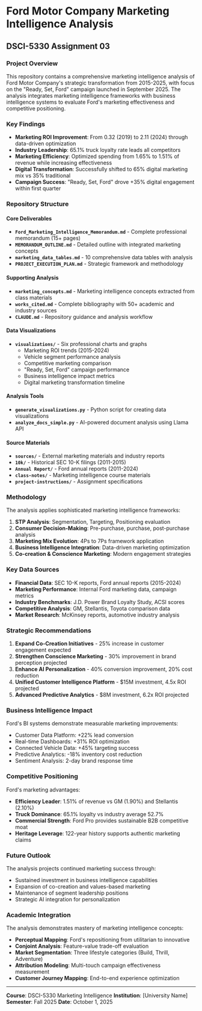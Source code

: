 # Ford Motor Company Marketing Intelligence Analysis
## DSCI-5330 Assignment 03

### Project Overview

This repository contains a comprehensive marketing intelligence analysis of Ford Motor Company's strategic transformation from 2015-2025, with focus on the "Ready, Set, Ford" campaign launched in September 2025. The analysis integrates marketing intelligence frameworks with business intelligence systems to evaluate Ford's marketing effectiveness and competitive positioning.

### Key Findings

- **Marketing ROI Improvement**: From 0.32 (2019) to 2.11 (2024) through data-driven optimization
- **Industry Leadership**: 65.1% truck loyalty rate leads all competitors
- **Marketing Efficiency**: Optimized spending from 1.65% to 1.51% of revenue while increasing effectiveness
- **Digital Transformation**: Successfully shifted to 65% digital marketing mix vs 35% traditional
- **Campaign Success**: "Ready, Set, Ford" drove +35% digital engagement within first quarter

### Repository Structure

#### Core Deliverables
- **`Ford_Marketing_Intelligence_Memorandum.md`** - Complete professional memorandum (15+ pages)
- **`MEMORANDUM_OUTLINE.md`** - Detailed outline with integrated marketing concepts
- **`marketing_data_tables.md`** - 10 comprehensive data tables with analysis
- **`PROJECT_EXECUTION_PLAN.md`** - Strategic framework and methodology

#### Supporting Analysis
- **`marketing_concepts.md`** - Marketing intelligence concepts extracted from class materials
- **`works_cited.md`** - Complete bibliography with 50+ academic and industry sources
- **`CLAUDE.md`** - Repository guidance and analysis workflow

#### Data Visualizations
- **`visualizations/`** - Six professional charts and graphs
  - Marketing ROI trends (2015-2024)
  - Vehicle segment performance analysis
  - Competitive marketing comparison
  - "Ready, Set, Ford" campaign performance
  - Business intelligence impact metrics
  - Digital marketing transformation timeline

#### Analysis Tools
- **`generate_visualizations.py`** - Python script for creating data visualizations
- **`analyze_docs_simple.py`** - AI-powered document analysis using Llama API

#### Source Materials
- **`sources/`** - External marketing materials and industry reports
- **`10k/`** - Historical SEC 10-K filings (2011-2015)
- **`Annual Report/`** - Ford annual reports (2011-2024)
- **`class-notes/`** - Marketing intelligence course materials
- **`project-instructions/`** - Assignment specifications

### Methodology

The analysis applies sophisticated marketing intelligence frameworks:

1. **STP Analysis**: Segmentation, Targeting, Positioning evaluation
2. **Consumer Decision-Making**: Pre-purchase, purchase, post-purchase analysis
3. **Marketing Mix Evolution**: 4Ps to 7Ps framework application
4. **Business Intelligence Integration**: Data-driven marketing optimization
5. **Co-creation & Conscience Marketing**: Modern engagement strategies

### Key Data Sources

- **Financial Data**: SEC 10-K reports, Ford annual reports (2015-2024)
- **Marketing Performance**: Internal Ford marketing data, campaign metrics
- **Industry Benchmarks**: J.D. Power Brand Loyalty Study, ACSI scores
- **Competitive Analysis**: GM, Stellantis, Toyota comparison data
- **Market Research**: McKinsey reports, automotive industry analysis

### Strategic Recommendations

1. **Expand Co-Creation Initiatives** - 25% increase in customer engagement expected
2. **Strengthen Conscience Marketing** - 30% improvement in brand perception projected
3. **Enhance AI Personalization** - 40% conversion improvement, 20% cost reduction
4. **Unified Customer Intelligence Platform** - $15M investment, 4.5x ROI projected
5. **Advanced Predictive Analytics** - $8M investment, 6.2x ROI projected

### Business Intelligence Impact

Ford's BI systems demonstrate measurable marketing improvements:
- Customer Data Platform: +22% lead conversion
- Real-time Dashboards: +31% ROI optimization
- Connected Vehicle Data: +45% targeting success
- Predictive Analytics: -18% inventory cost reduction
- Sentiment Analysis: 2-day brand response time

### Competitive Positioning

Ford's marketing advantages:
- **Efficiency Leader**: 1.51% of revenue vs GM (1.90%) and Stellantis (2.10%)
- **Truck Dominance**: 65.1% loyalty vs industry average 52.7%
- **Commercial Strength**: Ford Pro provides sustainable B2B competitive moat
- **Heritage Leverage**: 122-year history supports authentic marketing claims

### Future Outlook

The analysis projects continued marketing success through:
- Sustained investment in business intelligence capabilities
- Expansion of co-creation and values-based marketing
- Maintenance of segment leadership positions
- Strategic AI integration for personalization

### Academic Integration

The analysis demonstrates mastery of marketing intelligence concepts:
- **Perceptual Mapping**: Ford's repositioning from utilitarian to innovative
- **Conjoint Analysis**: Feature-value trade-off evaluation
- **Market Segmentation**: Three lifestyle categories (Build, Thrill, Adventure)
- **Attribution Modeling**: Multi-touch campaign effectiveness measurement
- **Customer Journey Mapping**: End-to-end experience optimization

---

**Course**: DSCI-5330 Marketing Intelligence
**Institution**: [University Name]
**Semester**: Fall 2025
**Date**: October 1, 2025